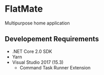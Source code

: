 # FlatMate

Multipurpose home application

## Developement Requirements

* .NET Core 2.0 SDK
* Yarn
* Visual Studio 2017 (15.3)
  * Command Task Runner Extension


